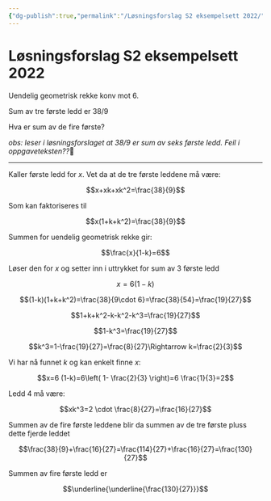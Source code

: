 ```yaml
---
{"dg-publish":true,"permalink":"/Løsningsforslag S2 eksempelsett 2022/","title":"Løsningsforslag S2 eksempelsett 2022","tags":[null]}
---
```



# Løsningsforslag S2 eksempelsett 2022
Uendelig geometrisk rekke konv mot 6.

Sum av tre første ledd er 38/9

Hva er sum av de fire første?

*obs: leser i løsningsforslaget at 38/9 er sum av seks første ledd. Feil i oppgaveteksten??*🤔

---

Kaller første ledd for $x$. Vet da at de tre første leddene må være:

$$x+xk+xk^2=\frac{38}{9}$$

Som kan faktoriseres til 

$$x(1+k+k^2)=\frac{38}{9}$$

Summen for uendelig geometrisk rekke gir:

$$\frac{x}{1-k}=6$$

Løser den for $x$ og setter inn i uttrykket for sum av 3 første ledd 

$$x=6(1-k)$$

$$(1-k)(1+k+k^2)=\frac{38}{9\cdot 6}=\frac{38}{54}=\frac{19}{27}$$

$$1+k+k^2-k-k^2-k^3=\frac{19}{27}$$

$$1-k^3=\frac{19}{27}$$

$$k^3=1-\frac{19}{27}=\frac{8}{27}\Rightarrow k=\frac{2}{3}$$

Vi har nå funnet $k$ og kan enkelt finne $x$:

$$x=6 (1-k)=6\left( 1- \frac{2}{3} \right)=6 \frac{1}{3}=2$$

Ledd 4 må være:

$$xk^3=2 \cdot \frac{8}{27}=\frac{16}{27}$$

Summen av de fire første leddene blir da summen av de tre første pluss dette fjerde leddet

$$\frac{38}{9}+\frac{16}{27}=\frac{114}{27}+\frac{16}{27}=\frac{130}{27}$$

Summen av fire første ledd er 

$$\underline{\underline{\frac{130}{27}}}$$

